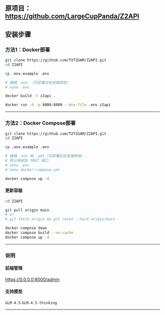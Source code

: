 ## 原项目：https://github.com/LargeCupPanda/Z2API

## 安装步骤

### 方法1：Docker部署
```bash
git clone https://github.com/TXT2GAM/Z2API.git
cd Z2API

cp .env.example .env

# 编辑 .env （可部署后在前端修改）
# nano .env

docker build -t z2api .

docker run -d -p 8000:8000 --env-file .env z2api
```

---

### 方法2：Docker Compose部署

```bash
git clone https://github.com/TXT2GAM/Z2API.git
cd Z2API

cp .env.example .env

# 编辑 .env 和 .yml（可部署后在前端修改）
# 默认映射到 3002 端口
# nano .env
# nano docker-compose.yml

docker compose up -d
```

#### 更新容器

```bash
cd Z2API

git pull origin main
# or
# git fetch origin && git reset --hard origin/main

docker compose down
docker compose build --no-cache
docker compose up -d
```

---
### 说明

#### 前端管理

https://0.0.0.0:8000/admin

#### 支持模型

`GLM-4.5`
`GLM-4.5-thinking`

---
